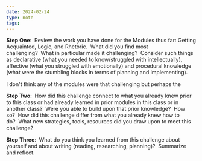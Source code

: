 ```yaml
---
date: 2024-02-24
type: note
tags: 
---
```


**Step One**:  Review the work you have done for the Modules thus far: Getting Acquainted, Logic, and Rhetoric.  What did you find most challenging?  What in particular made it challenging?  Consider such things as declarative (what you needed to know/struggled with intellectually), affective (what you struggled with emotionally) and procedural knowledge (what were the stumbling blocks in terms of planning and implementing). 

I don't think any of the modules were that challenging but perhaps the 

**Step Two**:  How did this challenge connect to what you already knew prior to this class or had already learned in prior modules in this class or in another class?  Were you able to build upon that prior knowledge?  How so?  How did this challenge differ from what you already knew how to do?  What new strategies, tools, resources did you draw upon to meet this challenge?  

**Step Three**:  What do you think you learned from this challenge about yourself and about writing (reading, researching, planning)?  Summarize and reflect.